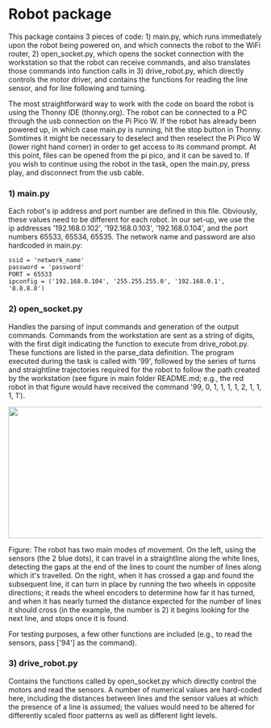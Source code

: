 # Robot package

This package contains 3 pieces of code: 1) main.py, which runs immediately upon the robot being powered on, and which connects the robot to the WiFi router, 2) open_socket.py, which opens the socket connection with the workstation so that the robot can receive commands, and also translates those commands into function calls in 3) drive_robot.py, which directly controls the motor driver, and contains the functions for reading the line sensor, and for line following and turning.

The most straightforward way to work with the code on board the robot is using the Thonny IDE (thonny.org). The robot can be connected to a PC through the usb connection on the Pi Pico W. If the robot has already been powered up, in which case main.py is running, hit the stop button in Thonny. Somtimes it might be necessary to deselect and then reselect the Pi Pico W (lower right hand corner) in order to get access to its command prompt. At this point, files can be opened from the pi pico, and it can be saved to. If you wish to continue using the robot in the task, open the main.py, press play, and disconnect from the usb cable.  

### 1) main.py

Each robot's ip address and port number are defined in this file. Obviously, these values need to be different for each robot. In our set-up, we use the ip addresses '192.168.0.102', '192.168.0.103', '192.168.0.104', and the port numbers 65533, 65534, 65535. The network name and password are also hardcoded in main.py:


```
ssid = 'network_name'
password = 'password'
PORT = 65533 
ipconfig = ('192.168.0.104', '255.255.255.0', '192.168.0.1', '8.8.8.8')
```

### 2) open_socket.py

Handles the parsing of input commands and generation of the output commands. Commands from the workstation are sent as a string of digits, with the first digit indicating the function to execute from drive_robot.py. These functions are listed in the parse_data definition. The program executed during the task is called with '99', followed by the series of turns and straightline trajectories required for the robot to follow the path created by the workstation (see figure in main folder README.md; e.g., the red robot in that figure would have received the command '99, 0, 1, 1, 1, 1, 2, 1, 1, 1, 1'). 

<img src="../images/images/robot_movement_schematic.jpg" width="600" height="260">

Figure: The robot has two main modes of movement. On the left, using the sensors (the 2 blue dots), it can travel in a straightline along the white lines, detecting the gaps at the end of the lines to count the number of lines along which it's travelled. On the right, when it has crossed a gap and found the subsequent line, it can turn in place by running the two wheels in opposite directions; it reads the wheel encoders to determine how far it has turned, and when it has nearly turned the distance expected for the number of lines it should cross (in the example, the number is 2) it begins looking for the next line, and stops once it is found. 

For testing purposes, a few other functions are included (e.g., to read the sensors, pass ['94'] as the command). 

### 3) drive_robot.py

Contains the functions called by open_socket.py which directly control the motors and read the sensors. A number of numerical values are hard-coded here, including the distances between lines and the sensor values at which the presence of a line is assumed; the values would need to be altered for differently scaled floor patterns as well as different light levels. 


